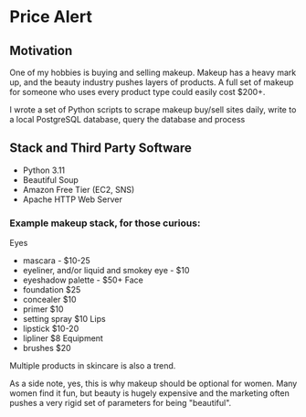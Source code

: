 # Price Alert

## Motivation

One of my hobbies is buying and selling makeup. Makeup has a heavy mark up, and
the beauty industry pushes layers of products. A full set 
of makeup for someone who uses every product type could easily cost $200+.

I wrote a set of Python scripts to scrape makeup buy/sell sites daily,
write to a local PostgreSQL database, query the database and process 


## Stack and Third Party Software

- Python 3.11
- Beautiful Soup
- Amazon Free Tier (EC2, SNS)
- Apache HTTP Web Server

### Example makeup stack, for those curious:

Eyes
- mascara - $10-25
- eyeliner, and/or liquid and smokey eye - $10
- eyeshadow palette - $50+
Face
- foundation $25
- concealer $10
- primer $10
- setting spray $10
Lips
- lipstick $10-20
- lipliner $8
Equipment
- brushes $20

Multiple products in skincare is also a trend.

As a side note, yes, this is why makeup should be optional for women. Many women find it fun, but beauty is hugely expensive
and the marketing often pushes a very rigid set of parameters for being "beautiful".
